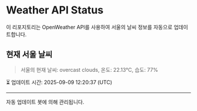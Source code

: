 
# Weather API Status

이 리포지토리는 OpenWeather API를 사용하여 서울의 날씨 정보를 자동으로 업데이트합니다.

## 현재 서울 날씨
> 서울의 현재 날씨: overcast clouds, 온도: 22.13°C, 습도: 77%

⏳ 업데이트 시간: 2025-09-09 12:20:37 (UTC)

---
자동 업데이트 봇에 의해 관리됩니다.
